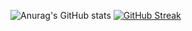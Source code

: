 ![Anurag's GitHub stats](https://github-readme-stats.vercel.app/api?username=RWUBAKWANAYO&theme=dark&show_icons=true&bg_color=000120&title_color=EFFF00&text_color=CDEEFFE2&icon_color=00F6FF&border_color=B3BBFF)
[![GitHub Streak](http://github-readme-streak-stats.herokuapp.com?user=RWUBAKWANAYO&theme=elegant&hide_border=false&date_format=M%20j%5B%2C%20Y%5D&ring=EFFF00&fire=00F6FF&currStreakLabel=00F6FF&border=CDEEFFE2&sideLabels=EFFF00&dates=CDEEFFE2)](https://git.io/streak-stats)
